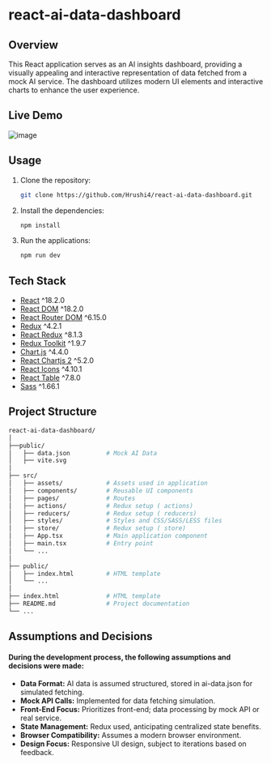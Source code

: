 # react-ai-data-dashboard

## Overview

This React application serves as an AI insights dashboard, providing
a visually appealing and interactive representation of data fetched 
from a mock AI service. The dashboard utilizes modern UI elements and 
interactive charts to enhance the user experience.

## Live Demo

![image](https://github.com/Hrushi4/react-ai-data-dashboard/assets/72861101/7174f234-87b6-47f2-aaf5-a11b33837aca)


## Usage

1. Clone the repository:

   ```bash
   git clone https://github.com/Hrushi4/react-ai-data-dashboard.git
   

2. Install the dependencies:

   ```bash
   npm install

3. Run the applications:

   ```bash
   npm run dev

## Tech Stack

- [React](https://reactjs.org/) ^18.2.0
- [React DOM](https://reactjs.org/docs/react-dom.html) ^18.2.0
- [React Router DOM](https://reactrouter.com/web/guides/quick-start) ^6.15.0
- [Redux](https://redux.js.org/) ^4.2.1
- [React Redux](https://react-redux.js.org/) ^8.1.3
- [Redux Toolkit](https://redux-toolkit.js.org/) ^1.9.7
- [Chart.js](https://www.chartjs.org/) ^4.4.0
- [React Chartjs 2](https://reactchartjs.github.io/react-chartjs-2/) ^5.2.0
- [React Icons](https://react-icons.github.io/react-icons/) ^4.10.1
- [React Table](https://react-table.tanstack.com/) ^7.8.0
- [Sass](https://sass-lang.com/) ^1.66.1

## Project Structure

```bash
react-ai-data-dashboard/
│
├──public/
│   ├── data.json          # Mock AI Data
│   ├── vite.svg
│
├── src/
│   ├── assets/            # Assets used in application
│   ├── components/        # Reusable UI components
│   ├── pages/             # Routes
│   ├── actions/           # Redux setup ( actions)
│   ├── reducers/          # Redux setup ( reducers)
│   ├── styles/            # Styles and CSS/SASS/LESS files
│   ├── store/             # Redux setup ( store)
│   ├── App.tsx            # Main application component
│   ├── main.tsx           # Entry point
│   └── ...
│
├── public/
│   ├── index.html         # HTML template
│   └── ...
│
├── index.html             # HTML template
├── README.md              # Project documentation
└── ...

```

## Assumptions and Decisions

  #### During the development process, the following assumptions and decisions were made:

  - **Data Format:** AI data is assumed structured, stored in ai-data.json for simulated fetching.
  - **Mock API Calls:** Implemented for data fetching simulation.
  - **Front-End Focus:** Prioritizes front-end; data processing by mock API or real service.
  - **State Management:** Redux used, anticipating centralized state benefits.
  - **Browser Compatibility:** Assumes a modern browser environment.
  - **Design Focus:** Responsive UI design, subject to iterations based on feedback.


   

